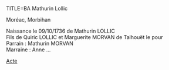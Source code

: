 TITLE=BA Mathurin Lollic

Moréac, Morbihan

Naissance le 09/10/1736 de Mathurin LOLLIC  
Fils de Quiric LOLLIC et Marguerite MORVAN de Talhouët le pour  
Parrain : Mathurin MORVAN  
Marraine : Anne ...

<a href="https://adecang.github.io/gen/moreac/media/1736_0910_BA_mathurin_lollic.jpg">Acte</a>

